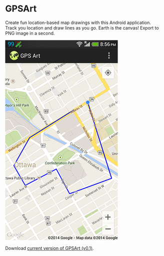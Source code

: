 GPSArt
======

Create fun location-based map drawings with this Android application. Track you location and draw lines as you go. Earth is the canvas! Export to PNG image in a second.

![GPSArt Main Screen](/docs/images/gpsart.png)

Download [current version of GPSArt (v0.1)](https://github.com/jakkub/GPSArt/releases/tag/v0.1).